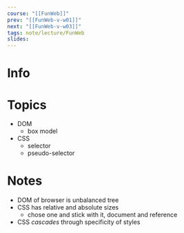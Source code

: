 ```yaml
---
course: "[[FunWeb]]"
prev: "[[FunWeb-v-w01]]"
next: "[[FunWeb-v-w03]]"
tags: note/lecture/FunWeb
slides:
---
```



# Info


# Topics
- DOM
	- box model
- CSS
	- selector
	- pseudo-selector


# Notes
- DOM of browser is unbalanced tree
- CSS has relative and absolute sizes
	- chose one and stick with it, document and reference
- CSS *cascades* through specificity of styles